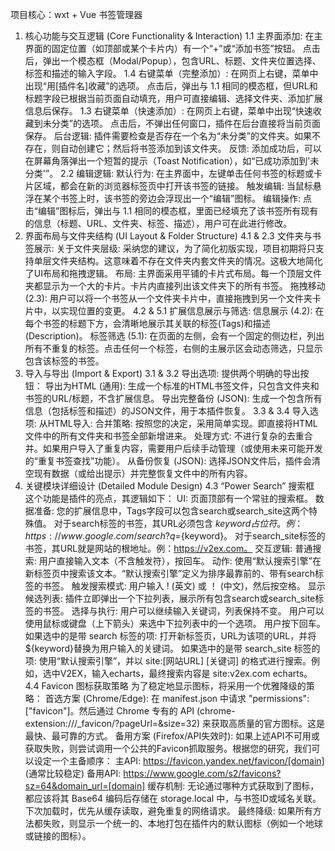 项目核心：wxt + Vue 书签管理器
1. 核心功能与交互逻辑 (Core Functionality & Interaction)
   1.1 主界面添加:
   在主界面的固定位置（如顶部或某个卡片内）有一个“+”或“添加书签”按钮。
   点击后，弹出一个模态框（Modal/Popup），包含URL、标题、文件夹位置选择、标签和描述的输入字段。
   1.4 右键菜单（完整添加）:
   在网页上右键，菜单中出现“用[插件名]收藏”的选项。
   点击后，弹出与 1.1 相同的模态框，但URL和标题字段已根据当前页面自动填充，用户可直接编辑、选择文件夹、添加扩展信息后保存。
   1.3 右键菜单（快速添加）:
   在网页上右键，菜单中出现“快速收藏到未分类”的选项。
   点击后，不弹出任何窗口，插件在后台直接将当前页面保存。
   后台逻辑: 插件需要检查是否存在一个名为“未分类”的文件夹。如果不存在，则自动创建它；然后将书签添加到该文件夹。
   反馈: 添加成功后，可以在屏幕角落弹出一个短暂的提示（Toast Notification），如“已成功添加到'未分类'”。
   2.2 编辑逻辑:
   默认行为: 在主界面中，左键单击任何书签的标题或卡片区域，都会在新的浏览器标签页中打开该书签的链接。
   触发编辑: 当鼠标悬浮在某个书签上时，该书签的旁边会浮现出一个“编辑”图标。
   编辑操作: 点击“编辑”图标后，弹出与 1.1 相同的模态框，里面已经填充了该书签所有现有的信息（标题、URL、文件夹、标签、描述），用户可在此进行修改。
2. 界面布局与文件夹结构 (UI Layout & Folder Structure)
   4.1 & 2.3 文件夹与书签展示:
   关于文件夹层级: 采纳您的建议，为了简化初版实现，项目初期将只支持单层文件夹结构。这意味着不存在文件夹内套文件夹的情况。这极大地简化了UI布局和拖拽逻辑。
   布局: 主界面采用平铺的卡片式布局。每一个顶层文件夹都显示为一个大的卡片。卡片内直接列出该文件夹下的所有书签。
   拖拽移动 (2.3): 用户可以将一个书签从一个文件夹卡片中，直接拖拽到另一个文件夹卡片中，以实现位置的变更。
   4.2 & 5.1 扩展信息展示与筛选:
   信息展示 (4.2): 在每个书签的标题下方，会清晰地展示其关联的标签(Tags)和描述(Description)。
   标签筛选 (5.1): 在页面的左侧，会有一个固定的侧边栏，列出所有不重复的标签。点击任何一个标签，右侧的主展示区会动态筛选，只显示包含该标签的书签。
3. 导入与导出 (Import & Export)
   3.1 & 3.2 导出选项: 提供两个明确的导出按钮：
   导出为HTML (通用): 生成一个标准的HTML书签文件，只包含文件夹和书签的URL/标题，不含扩展信息。
   导出完整备份 (JSON): 生成一个包含所有信息（包括标签和描述）的JSON文件，用于本插件恢复。
   3.3 & 3.4 导入选项:
   从HTML导入:
   合并策略: 按照您的决定，采用简单实现。即直接将HTML文件中的所有文件夹和书签全部新增进来。
   处理方式: 不进行复杂的去重合并。如果用户导入了重复内容，需要用户后续手动管理（或使用未来可能开发的“重复书签查找”功能）。
   从备份恢复 (JSON): 选择JSON文件后，插件会清空现有数据（或给出提示）并完整恢复文件中的所有内容。
4. 关键模块详细设计 (Detailed Module Design)
   4.3 “Power Search” 搜索框
   这个功能是插件的亮点，其逻辑如下：
   UI: 页面顶部有一个常驻的搜索框。
   数据准备: 您的扩展信息中，Tags字段可以包含search或search_site这两个特殊值。
   对于search标签的书签，其URL必须包含 ${keyword} 占位符。例：https://www.google.com/search?q=${keyword}。
   对于search_site标签的书签，其URL就是网站的根地址。例：https://v2ex.com。
   交互逻辑:
   普通搜索: 用户直接输入文本（不含触发符），按回车。
   动作: 使用“默认搜索引擎”在新标签页中搜索该文本。“默认搜索引擎”定义为排序最靠前的、带有search标签的书签。
   触发搜索模式: 用户输入 ! (英文) 或 ！ (中文)，然后按空格。
   显示候选列表: 插件立即弹出一个下拉列表，展示所有包含search或search_site标签的书签。
   选择与执行:
   用户可以继续输入关键词，列表保持不变。
   用户可以使用鼠标或键盘（上下箭头）来选中下拉列表中的一个选项。
   用户按下回车。
   如果选中的是带 search 标签的项: 打开新标签页，URL为该项的URL，并将${keyword}替换为用户输入的关键词。
   如果选中的是带 search_site 标签的项: 使用“默认搜索引擎”，并以 site:[网站URL] [关键词] 的格式进行搜索。例如，选中V2EX，输入echarts，最终搜索内容是 site:v2ex.com echarts。
   4.4 Favicon 图标获取策略
   为了稳定地显示图标，将采用一个优雅降级的策略：
   首选方案 (Chrome/Edge): 在 manifest.json 中请求 "permissions": ["favicon"]。然后通过 Chrome 专有的 API (chrome-extension://<id>/_favicon/?pageUrl=<url>&size=32) 来获取高质量的官方图标。这是最快、最可靠的方式。
   备用方案 (Firefox/API失效时): 如果上述API不可用或获取失败，则尝试调用一个公共的Favicon抓取服务。根据您的研究，我们可以设定一个主备顺序：
   主API: https://favicon.yandex.net/favicon/[domain] (通常比较稳定)
   备用API: https://www.google.com/s2/favicons?sz=64&domain_url=[domain]
   缓存机制: 无论通过哪种方式获取到了图标，都应该将其 Base64 编码后存储在 storage.local 中，与书签ID或域名关联。下次加载时，优先从缓存读取，避免重复的网络请求。
   最终降级: 如果所有方法都失败，则显示一个统一的、本地打包在插件内的默认图标（例如一个地球或链接的图标）。
